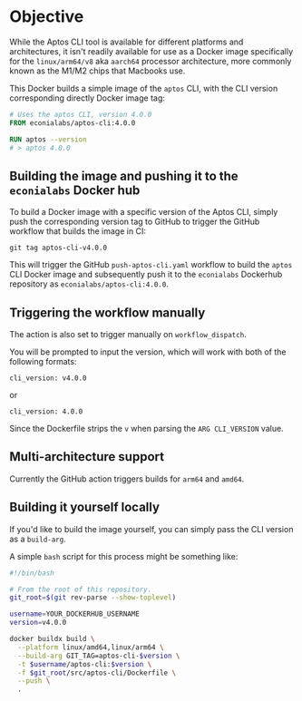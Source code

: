 # Objective

While the Aptos CLI tool is available for different platforms and architectures,
it isn't readily available for use as a Docker image specifically for the
`linux/arm64/v8` aka `aarch64` processor architecture, more commonly known as
the M1/M2 chips that Macbooks use.

This Docker builds a simple image of the `aptos` CLI, with the CLI version
corresponding directly Docker image tag:

```Dockerfile
# Uses the aptos CLI, version 4.0.0
FROM econialabs/aptos-cli:4.0.0

RUN aptos --version
# > aptos 4.0.0
```

## Building the image and pushing it to the `econialabs` Docker hub

To build a Docker image with a specific version of the Aptos CLI, simply push
the corresponding version tag to GitHub to trigger the GitHub workflow that
builds the image in CI:

```shell
git tag aptos-cli-v4.0.0
```

This will trigger the GitHub `push-aptos-cli.yaml` workflow to build the `aptos`
CLI Docker image and subsequently push it to the `econialabs` Dockerhub
repository as `econialabs/aptos-cli:4.0.0`.

## Triggering the workflow manually

The action is also set to trigger manually on `workflow_dispatch`.

You will be prompted to input the version, which will work with both of the
following formats:

`cli_version: v4.0.0`

or

`cli_version: 4.0.0`

Since the Dockerfile strips the `v` when parsing the `ARG CLI_VERSION` value.

## Multi-architecture support

Currently the GitHub action triggers builds for `arm64` and `amd64`.

## Building it yourself locally

If you'd like to build the image yourself, you can simply pass the CLI version
as a `build-arg`.

A simple `bash` script for this process might be something like:

```bash
#!/bin/bash

# From the root of this repository.
git_root=$(git rev-parse --show-toplevel)

username=YOUR_DOCKERHUB_USERNAME
version=v4.0.0

docker buildx build \
  --platform linux/amd64,linux/arm64 \
  --build-arg GIT_TAG=aptos-cli-$version \
  -t $username/aptos-cli:$version \
  -f $git_root/src/aptos-cli/Dockerfile \
  --push \
  .
```
